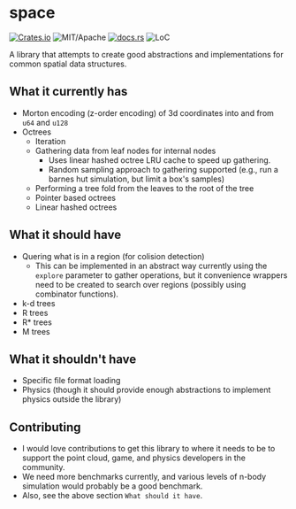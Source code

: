 # space

[![Crates.io][ci]][cl] ![MIT/Apache][li] [![docs.rs][di]][dl] ![LoC][lo]

[ci]: https://img.shields.io/crates/v/space.svg
[cl]: https://crates.io/crates/space/

[li]: https://img.shields.io/crates/l/specs.svg?maxAge=2592000

[di]: https://docs.rs/space/badge.svg
[dl]: https://docs.rs/space/

[lo]: https://tokei.rs/b1/github/vadixidav/space?category=code

A library that attempts to create good abstractions and implementations for common spatial data structures.

## What it currently has

- Morton encoding (z-order encoding) of 3d coordinates into and from `u64` and `u128`
- Octrees
  - Iteration
  - Gathering data from leaf nodes for internal nodes
    - Uses linear hashed octree LRU cache to speed up gathering.
    - Random sampling approach to gathering supported (e.g., run a barnes hut simulation, but limit a box's samples)
  - Performing a tree fold from the leaves to the root of the tree
  - Pointer based octrees
  - Linear hashed octrees

## What it should have

- Quering what is in a region (for colision detection)
  - This can be implemented in an abstract way currently using the `explore` parameter to gather operations, but it
      convenience wrappers need to be created to search over regions (possibly using combinator functions).
- k-d trees
- R trees
- R* trees
- M trees

## What it shouldn't have

- Specific file format loading
- Physics (though it should provide enough abstractions to implement physics outside the library)

## Contributing

- I would love contributions to get this library to where it needs to be to support the point cloud, game,
    and physics developers in the community.
- We need more benchmarks currently, and various levels of n-body simulation would probably be a good benchmark.
- Also, see the above section `What should it have`.
